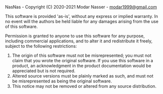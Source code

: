 NasNas - Copyright (C) 2020-2021 Modar Nasser - <modar1999@gmail.com>

This software is provided 'as-is', without any express or implied warranty. In no event will the authors be held liable for any damages arising from the use of this software.

Permission is granted to anyone to use this software for any purpose, including commercial applications, and to alter it and redistribute it freely, subject to the following restrictions:

 1. The origin of this software must not be misrepresented; you must not claim that you wrote the original software. If you use this software in a product, an acknowledgment in the product documentation would be appreciated but is not required.
 2. Altered source versions must be plainly marked as such, and must not be misrepresented as being the original software.
 3. This notice may not be removed or altered from any source distribution.
